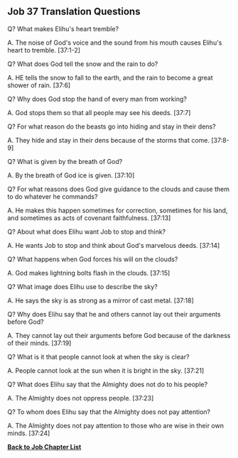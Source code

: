 ## Job 37 Translation Questions ##

Q? What makes Elihu's heart tremble?

A. The noise of God's voice and the sound from his mouth causes Elihu's heart to tremble. [37:1-2]

Q? What does God tell the snow and the rain to do?

A. HE tells the snow to fall to the earth, and the rain to become a great shower of rain. [37:6]

Q? Why does God stop the hand of every man from working?

A. God stops them so that all people may see his deeds. [37:7]

Q? For what reason do the beasts go into hiding and stay in their dens?

A. They hide and stay in their dens because of the storms that come. [37:8-9]

Q? What is given by the breath of God?

A. By the breath of God ice is given. [37:10]

Q? For what reasons does God give guidance to the clouds and cause them to do whatever he commands?

A. He makes this happen sometimes for correction, sometimes for his land, and sometimes as acts of covenant faithfulness. [37:13]

Q? About what does Elihu want Job to stop and think?

A. He wants Job to stop and think about God's marvelous deeds. [37:14]

Q? What happens when God forces his will on the clouds?

A. God makes lightning bolts flash in the clouds. [37:15]

Q? What image does Elihu use to describe the sky?

A. He says the sky is as strong as a mirror of cast metal. [37:18]

Q? Why does Elihu say that he and others cannot lay out their arguments before God?

A. They cannot lay out their arguments before God because of the darkness of their minds. [37:19]

Q? What is it that people cannot look at when the sky is clear?

A. People cannot look at the sun when it is bright in the sky. [37:21]

Q? What does Elihu say that the Almighty does not do to his people?

A. The Almighty does not oppress people. [37:23]

Q? To whom does Elihu say that the Almighty does not pay attention?

A. The Almighty does not pay attention to those who are wise in their own minds. [37:24]

__[Back to Job Chapter List](./)__

